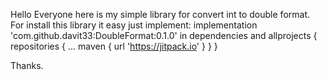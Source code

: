 Hello Everyone here is my simple library for convert int to double format.
For install this library it easy just implement: 
implementation 'com.github.davit33:DoubleFormat:0.1.0' 
in dependencies and 
allprojects {
		repositories {
			...
			maven { url 'https://jitpack.io' }
		}
	}
  
  Thanks.

